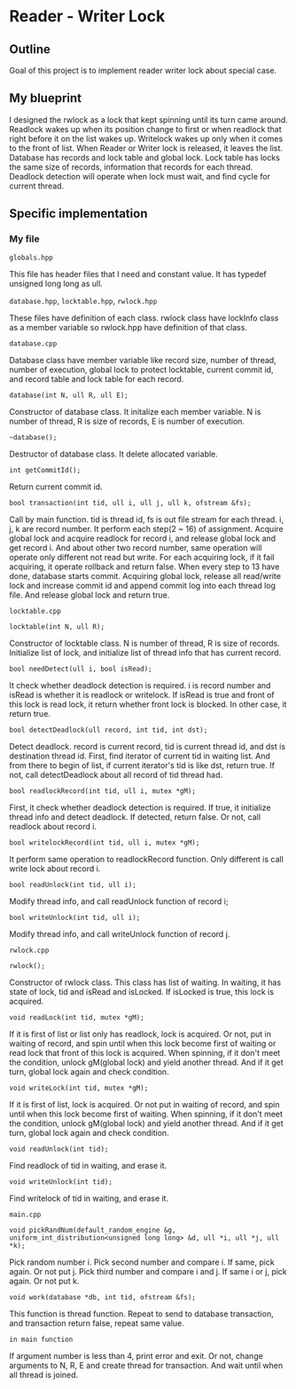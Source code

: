 # Reader - Writer Lock
## Outline
Goal of this project is to implement reader writer lock about special case.
## My blueprint
I designed the rwlock as a lock that kept spinning until its turn came around. 
Readlock wakes up when its position change to first or when readlock that right before it on the list wakes up. 
Writelock wakes up only when it comes to the front of list. When Reader or Writer lock is released, it leaves the list. 
Database has records and lock table and global lock. 
Lock table has locks the same size of records, information that records for each thread. 
Deadlock detection will operate when lock must wait, and find cycle for current thread. 
## Specific implementation
### My file
`globals.hpp`

This file has header files that I need and constant value. It has typedef unsigned long long as ull.

`database.hpp`, `locktable.hpp`, `rwlock.hpp`

These files have definition of each class. rwlock class have lockInfo class as a member variable so rwlock.hpp have definition of that class.

`database.cpp`

Database class have member variable like record size, number of thread, number of execution, global lock to protect locktable, current commit id, and record table and lock table for each record. 

    database(int N, ull R, ull E);
Constructor of database class. It initalize each member variable. N is number of thread, R is size of records, E is number of execution.

    ~database();
Destructor of database class. It delete allocated variable.

    int getCommitId();
Return current commit id.

    bool transaction(int tid, ull i, ull j, ull k, ofstream &fs);
Call by main function. tid is thread id,  fs is out file stream for each thread. i, j, k are record number. It perform each step(2 ~ 16) of assignment. Acquire global lock and acquire readlock for record i, and release global lock and get record i. And about other two record number, same operation will operate only different not read but write. For each acquiring lock, if it fail acquiring, it operate rollback and return false. When every step to 13 have done, database starts commit. Acquiring global lock, release all read/write lock and increase commit id and append commit log into each thread log file. And release global lock and return true.

`locktable.cpp`


    locktable(int N, ull R);
Constructor of locktable class. N is number of thread, R is size of records. Initialize list of lock, and initialize list of thread info that has current record.

    bool needDetect(ull i, bool isRead);
It check whether deadlock detection is required. i is record number and isRead is whether it is readlock or writelock. If isRead is true and front of this lock is read lock, it return whether front lock is blocked. In other case, it return true.

    bool detectDeadlock(ull record, int tid, int dst);
Detect deadlock. record is current record, tid is current thread id, and dst is destination thread id. First, find iterator of current tid in waiting list. And from there to begin of list, if current iterator's tid is like dst, return true. If not, call detectDeadlock about all record of tid thread had. 

    bool readlockRecord(int tid, ull i, mutex *gM);
First, it check whether deadlock detection is required. If true, it initialize thread info and detect deadlock. If detected, return false. Or not, call readlock about record i. 

    bool writelockRecord(int tid, ull i, mutex *gM);
It perform same operation to readlockRecord function. Only different is call write lock about record i.

    bool readUnlock(int tid, ull i);
Modify thread info, and call readUnlock function of record i;

    bool writeUnlock(int tid, ull i);
Modify thread info, and call writeUnlock function of record j.

`rwlock.cpp`


    rwlock();
Constructor of rwlock class. This class has list of waiting. In waiting, it has state of lock, tid and isRead and isLocked. If isLocked is true, this lock is acquired.

    void readLock(int tid, mutex *gM);
If it is first of list or list only has readlock, lock is acquired. Or not, put in waiting of record, and spin until when this lock become first of waiting or read lock that front of this lock is acquired. When spinning, if it don't meet the condition, unlock gM(global lock) and yield another thread. And if it get turn, global lock again and check condition.

    void writeLock(int tid, mutex *gM);
If it is first of list, lock is acquired. Or not put in waiting of record, and spin until when this lock become first of waiting. When spinning, if it don't meet the condition, unlock gM(global lock) and yield another thread. And if it get turn, global lock again and check condition.

    void readUnlock(int tid);
Find readlock of tid in waiting, and erase it.

    void writeUnlock(int tid);
Find writelock of tid in waiting, and erase it.

`main.cpp`


    void pickRandNum(default_random_engine &g, uniform_int_distribution<unsigned long long> &d, ull *i, ull *j, ull *k);
Pick random number i. Pick second number and compare i. If same, pick again. Or not put j. Pick third number and compare i and j. If same i or j, pick again. Or not put k.

    void work(database *db, int tid, ofstream &fs);
This function is thread function. Repeat to send to database transaction, and transaction return false, repeat same value. 

    in main function
If argument number is less than 4, print error and exit. Or not, change arguments to N, R, E and create thread for transaction.
And wait until when all thread is joined.